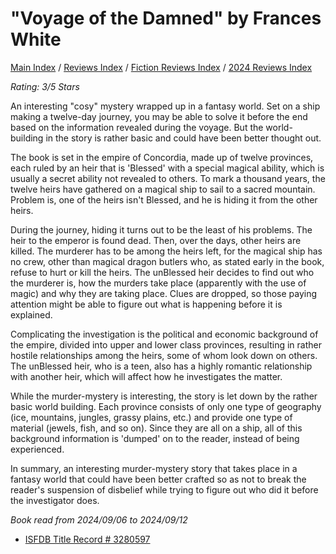 # "Voyage of the Damned" by Frances White

[Main Index](../../../README.md) / [Reviews Index](../../README.md) / [Fiction Reviews Index](../README.md) / [2024 Reviews Index](README.md)

*Rating: 3/5 Stars*

An interesting "cosy" mystery wrapped up in a fantasy world. Set on a ship making a twelve-day journey, you may be able to solve it before the end based on the information revealed during the voyage. But the world-building in the story is rather basic and could have been better thought out.

The book is set in the empire of Concordia, made up of twelve provinces, each ruled by an heir that is 'Blessed' with a special magical ability, which is usually a secret ability not revealed to others. To mark a thousand years, the twelve heirs have gathered on a magical ship to sail to a sacred mountain. Problem is, one of the heirs isn't Blessed, and he is hiding it from the other heirs.

During the journey, hiding it turns out to be the least of his problems. The heir to the emperor is found dead. Then, over the days, other heirs are killed. The murderer has to be among the heirs left, for the magical ship has no crew, other than magical dragon butlers who, as stated early in the book, refuse to hurt or kill the heirs. The unBlessed heir decides to find out who the murderer is, how the murders take place (apparently with the use of magic) and why they are taking place. Clues are dropped, so those paying attention might be able to figure out what is happening before it is explained.

Complicating the investigation is the political and economic background of the empire, divided into upper and lower class provinces, resulting in rather hostile relationships among the heirs, some of whom look down on others. The unBlessed heir, who is a teen, also has a highly romantic relationship with another heir, which will affect how he investigates the matter.

While the murder-mystery is interesting, the story is let down by the rather basic world building. Each province consists of only one type of geography (ice, mountains, jungles, grassy plains, etc.) and provide one type of material (jewels, fish, and so on). Since they are all on a ship, all of this background information is 'dumped' on to the reader, instead of being experienced.

In summary, an interesting murder-mystery story that takes place in a fantasy world that could have been better crafted so as not to break the reader's suspension of disbelief while trying to figure out who did it before the investigator does.

*Book read from 2024/09/06 to 2024/09/12*

- [ISFDB Title Record # 3280597](https://www.isfdb.org/cgi-bin/title.cgi?3280597)
